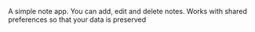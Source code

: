 A simple note app. You can add, edit and delete notes. Works with shared preferences so that your data is preserved
